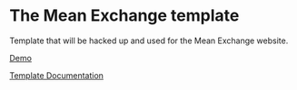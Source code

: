 # The Mean Exchange template

Template that will be hacked up and used for the Mean Exchange website.

[Demo](http://austin-pair-programming.github.io/the-mean-exchange-template/)

[Template Documentation](http://austin-pair-programming.github.io/the-mean-exchange-template/documentation/documentation.html)
